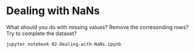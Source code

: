 # Dealing with NaNs

What should you do with missing values? Remove the corresonding rows? Try to complete the dataset?

```bash
jupyter notebook 02-Dealing-with-NaNs.ipynb
```

